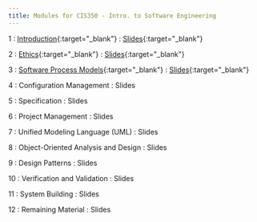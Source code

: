 ```yaml
---
title: Modules for CIS350 - Intro. to Software Engineering
---
```


1
: [Introduction](../assets/slides/CIS350-1-Introduction.pdf){:target="_blank"}
  : [Slides](../assets/slides/CIS350-1-Introduction.pdf){:target="_blank"}

2
: [Ethics](../assets/slides/CIS350-2-Ethics.pdf){:target="_blank"}
  : [Slides](../assets/slides/CIS350-2-Ethics.pdf){:target="_blank"}


3
: [Software Process Models](../assets/slidse/CIS350-3-What_is_SE.pdf){:target="_blank"}
  : [Slides](../assets/slidse/CIS350-3-What_is_SE.pdf){:target="_blank"}

4
: Configuration Management
  : Slides

5
: Specification
  : Slides

6
: Project Management
  : Slides

7
: Unified Modeling Language (UML)
  : Slides

8
: Object-Oriented Analysis and Design
  : Slides

9
: Design Patterns
  : Slides

10
: Verification and Validation
  : Slides

11
: System Building
  : Slides

12
: Remaining Material
  : Slides
